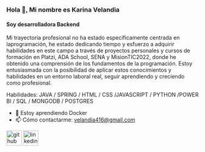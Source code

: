 ### Hola 👋, Mi nombre es Karina Velandia
#### Soy desarrolladora Backend 
Mi trayectoria profesional no ha estado específicamente centrada en laprogramación, he estado dedicando tiempo y esfuerzo a adquirir
habilidades en este campo a través de proyectos personales y cursos de formación en Platzi, ADA School, SENA y MisionTIC2022, donde he
obtenido una comprensión de los fundamentos de la programación.
Estoy entusiasmada con la posibilidad de aplicar estos conocimientos y
habilidades en un entorno laboral real, seguir aprendiendo y creciendo
como profesional.

Habilidades: JAVA / SPRING  / HTML / CSS /JAVASCRIPT / PYTHON /POWER BI / SQL / MONGODB / POSTGRES

- 🌱 Estoy aprendiendo Docker 
- 📫 Cómo contactarme: velandia416@gmail.com 


[<img src='https://cdn.jsdelivr.net/npm/simple-icons@3.0.1/icons/github.svg' alt='github' height='40'>](https://github.com/ykvelandia)  [<img src='https://cdn.jsdelivr.net/npm/simple-icons@3.0.1/icons/linkedin.svg' alt='linkedin' height='40'>](https://www.linkedin.com/in/yeni-karina-velandia-cruz-316237256/)  

